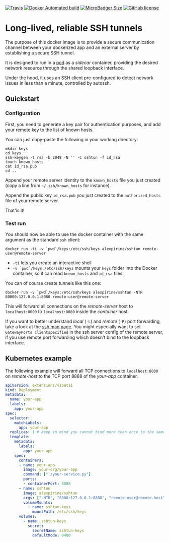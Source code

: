 [![Travis](https://img.shields.io/travis/alexpirine/docker-sshtun.svg)](https://travis-ci.org/alexpirine/docker-sshtun)
[![Docker Automated build](https://img.shields.io/docker/automated/alexpirine/sshtun.svg)](https://hub.docker.com/r/alexpirine/sshtun/)
[![MicroBadger Size](https://img.shields.io/microbadger/image-size/alexpirine/sshtun.svg)](https://hub.docker.com/r/alexpirine/sshtun/)
[![GitHub license](https://img.shields.io/github/license/alexpirine/docker-sshtun.svg)](https://github.com/alexpirine/docker-sshtun/blob/master/LICENSE)

# Long-lived, reliable SSH tunnels

The purpose of this docker image is to provide a secure communication channel between your dockerized app and an external server by establishing a secure SSH tunnel.

It is designed to run in a [pod](https://kubernetes.io/docs/concepts/workloads/pods/pod-overview/) as a _sidecar_ container, providing the desired network resource through the shared loopback interface.

Under the hood, it uses an SSH client pre-configured to detect network issues in less than a minute, controlled by autossh.

## Quickstart

### Configuration

First, you need to generate a key pair for authentication purposes, and add your remote key to the list of known hosts.

You can just copy-paste the following in your working directory:

```shell
mkdir keys
cd keys
ssh-keygen -t rsa -b 2048 -N '' -C sshtun -f id_rsa
touch known_hosts
cat id_rsa.pub
cd ..
```

Append your remote server identity to the `known_hosts` file you just created (copy a line from `~/.ssh/known_hosts` for instance).

Append the public key `id_rsa.pub` you just created to the `authorized_hosts` file of your remote server.

That'is it!

### Test run

You should now be able to use the docker container with the same argument as the standard `ssh` client:

```shell
docker run -ti -v `pwd`/keys:/etc/ssh/keys alexpirine/sshtun remote-user@remote-server
```

* `-ti` lets you create an interactive shell
* ``-v `pwd`/keys:/etc/ssh/keys`` mounts your `keys` folder into the Docker container, so it can read `known_hosts` and `id_rsa` files.

You can of course create tunnels like this one:

```
docker run -v `pwd`/keys:/etc/ssh/keys alexpirine/sshtun -NTR 80000:127.0.0.1:8080 remote-user@remote-server
```

This will forward all connections on the _remote-server_ host to `localhost:8000` to `localhost:8080` inside the _container_ host.

If you want to better understand _local_ (`-L`) and _remote_ (`-R`) port forwarding, take a look at the [ssh man page](https://linux.die.net/man/1/ssh). You might especially want to set `GatewayPorts clientspecified` in the ssh server config of the remote server, if you use remote port forwarding which doesn't bind to the loopback interface.

## Kubernetes example

The following example will forward all TCP connections to `localhost:8000` on _remote-host_ to the TCP port 8888 of the _your-app_ container.

```yaml
apiVersion: extensions/v1beta1
kind: Deployment
metadata:
  name: your-app
  labels:
    app: your-app
spec:
  selector:
    matchLabels:
      app: your-app
  replicas: 1 # keep in mind you cannot bind more than once to the same port/interface
  template:
    metadata:
      labels:
        app: your-app
    spec:
      containers:
      - name: your-app
        image: your-org/your-app
        command: ["./your-service.py"]
        ports:
        - containerPort: 8888
      - name: sshtun
        image: alexpirine/sshtun
        args: ["-NTR", "8000:127.0.0.1:8888", "remote-user@remote-host"]
        volumeMounts:
          - name: sshtun-keys
            mountPath: /etc/ssh/keys
      volumes:
        - name: sshtun-keys
          secret:
            secretName: sshtun-keys
            defaultMode: 0400
```
